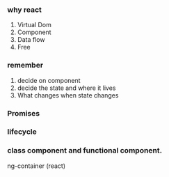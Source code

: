 
### why react
1. Virtual Dom
2. Component
3. Data flow
4. Free

### remember
1. decide on component
2. decide the state and where it lives
3. What changes when state changes

### Promises

### lifecycle 

### class component and functional component.

ng-container (react)